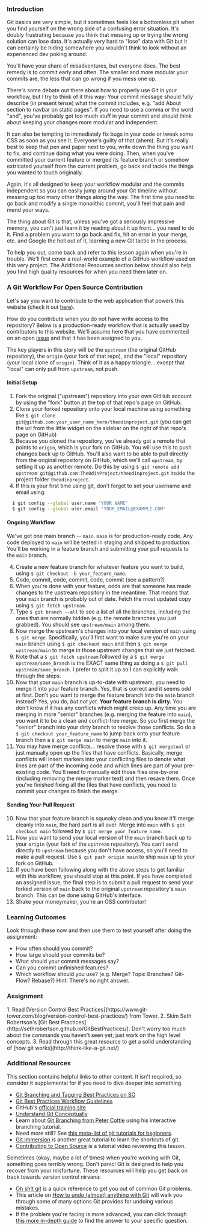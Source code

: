 ### Introduction

Git basics are very simple, but it sometimes feels like a bottomless pit when you find yourself on the wrong side of a confusing error situation.  It's doubly frustrating because you think that messing up or trying the wrong solution can lose data. It's actually very hard to "lose" data with Git but it can certainly be hiding somewhere you wouldn't think to look without an experienced dev poking around.

You'll have your share of misadventures, but everyone does.  The best remedy is to commit early and often.  The smaller and more modular your commits are, the less that can go wrong if you mess one up.  

There's some debate out there about how to properly use Git in your workflow, but I try to think of it this way: Your commit message should fully describe (in present tense) what the commit includes, e.g. "add About section to navbar on static pages".  If you need to use a comma or the word "and", you've probably got too much stuff in your commit and should think about keeping your changes more modular and independent.

It can also be tempting to immediately fix bugs in your code or tweak some CSS as soon as you see it.  Everyone's guilty of that (ahem).  But it's really best to keep that pen and paper next to you, write down the thing you want to fix, and continue doing what you were doing.  Then, when you've committed your current feature or merged its feature branch or somehow extricated yourself from the current problem, go back and tackle the things you wanted to touch originally.  

Again, it's all designed to keep your workflow modular and the commits independent so you can easily jump around your Git timeline without messing up too many other things along the way.  The first time you need to go back and modify a single monolithic commit, you'll feel that pain and mend your ways.

The thing about Git is that, unless you've got a seriously impressive memory, you can't just learn it by reading about it up front... you need to do it.  Find a problem you want to go back and fix, hit an error in your merge, etc. and Google the hell out of it, learning a new Git tactic in the process.  

To help you out, come back and refer to this lesson again when you're in trouble. We'll first cover a real-world example of a GitHub workflow used on this very project.  The Additional Resources section below should also help you find high quality resources for when you need them later on.

### A Git Workflow For Open Source Contribution

Let's say you want to contribute to the web application that powers this website (check it out [here](https://github.com/TheOdinProject/theodinproject)).

How do you contribute when you do not have write access to the repository? Below is a production-ready workflow that is actually used by contributors to this website. We'll assume here that you have commented on an open [issue](https://github.com/TheOdinProject/theodinproject/issues) and that it has been assigned to you. 

The key players in this story will be the `upstream` (the original GitHub repository), the `origin` (your fork of that repo), and the "local" repository (your local clone of `origin`). Think of it as a happy triangle... except that "local" can only pull from `upstream`, not push.

#### Initial Setup

1. Fork the original ("upstream") repository into your own GitHub account by using the "fork" button at the top of that repo's page on GitHub.
2. Clone your forked repository onto your local machine using something like `$ git clone git@github.com:your_user_name_here/theodinproject.git` (you can get the url from the little widget on the sidebar on the right of that repo's page on GitHub)
3. Because you cloned the repository, you've already got a remote that points to `origin`, which is your fork on GitHub.  You will use this to push changes back up to GitHub.  You'll also want to be able to pull directly from the original repository on GitHub, which we'll call `upstream`, by setting it up as another remote.  Do this by using `$ git remote add upstream git@github.com:TheOdinProject/theodinproject.git` inside the project folder `theodinproject`.
4. If this is your first time using git, don't forget to set your username and email using:

~~~bash
  $ git config --global user.name "YOUR NAME"
  $ git config --global user.email "YOUR_EMAIL@EXAMPLE.COM"
~~~

#### Ongoing Workflow

We've got one main branch -- `main`.  `main` is for production-ready code.  Any code deployed to `main` will be tested in staging and shipped to production.  You'll be working in a feature branch and submitting your pull requests to the `main` branch.

4. Create a new feature branch for whatever feature you want to build, using `$ git checkout -b your_feature_name`.
5. Code, commit, code, commit, code, commit (see a pattern?)
6. When you're done with your feature, odds are that someone has made changes to the upstream repository in the meantime.  That means that your `main` branch is probably out of date.  Fetch the most updated copy using `$ git fetch upstream`.
7. Type `$ git branch --all` to see a list of all the branches, including the ones that are normally hidden (e.g. the remote branches you just grabbed).  You should see `upstream/main` among them.
8. Now merge the upstream's changes into your local version of `main` using `$ git merge`.  Specifically, you'll first want to make sure you're on your `main` branch using `$ git checkout main` and then `$ git merge upstream/main` to merge in those upstream changes that we just fetched.  
9. Note that a `$ git fetch upstream` followed by a `$ git merge upstream/some_branch` is the EXACT same thing as doing a `$ git pull upstream/some_branch`.  I prefer to split it up so I can explicitly walk through the steps.
9. Now that your `main` branch is up-to-date with upstream, you need to merge it into your feature branch.  Yes, that is correct and it seems odd at first.  Don't you want to merge the feature branch into the `main` branch instead?  Yes, you do, *but not yet*.  **Your feature branch is dirty.**  You don't know if it has any conflicts which might creep up.  Any time you are merging in more "senior" branches (e.g. merging the feature into `main`), you want it to be a clean and conflict-free merge.  So you first merge the "senior" branch into your dirty branch to resolve those conflicts.  So do a `$ git checkout your_feature_name` to jump back onto your feature branch then a  `$ git merge main` to merge `main` into it.
9. You may have merge conflicts... resolve those with `$ git mergetool` or just manually open up the files that have conflicts.  Basically, merge conflicts will insert markers into your conflicting files to denote what lines are part of the incoming code and which lines are part of your pre-existing code. You'll need to manually edit those files one-by-one (including removing the merge marker text) and then resave them.  Once you've finished fixing all the files that have conflicts, you need to commit your changes to finish the merge.

#### Sending Your Pull Request

10. Now that your feature branch is squeaky clean and you know it'll merge cleanly into `main`, the hard part is all over.  Merge into `main` with `$ git checkout main` followed by `$ git merge your_feature_name`.
11. Now you want to send your local version of the `main` branch back up to your `origin` (your fork of the `upstream` repository).  You can't send directly to `upstream` because you don't have access, so you'll need to make a pull request.  Use `$ git push origin main` to ship `main` up to your fork on GitHub.
12. If you have been following along with the above steps to get familiar with this workflow, you should stop at this point. If you have completed an assigned issue, the final step is to submit a pull request to send your forked version of `main` back to the original `upstream` repository's `main` branch. This can be done using GitHub's interface.
13. Shake your moneymaker, you're an OSS contributor!

### Learning Outcomes
Look through these now and then use them to test yourself after doing the assignment:

* How often should you commit?
* How large should your commits be?
* What should your commit messages say?
* Can you commit unfinished features?
* Which workflow should you use? (e.g. Merge? Topic Branches? Git-Flow? Rebase?)  Hint: There's no right answer.

### Assignment

<div class="lesson-content__panel" markdown="1">
  1. Read [Version Control Best Practices](https://www.git-tower.com/blog/version-control-best-practices/) from Tower.
  2. Skim Seth Robertson's [Git Best Practices](http://sethrobertson.github.io/GitBestPractices/).  Don't worry too much about the commands you haven't seen yet; just work on the high level concepts.
  3. Read through this great resource to get a solid understanding of [how git works](http://think-like-a-git.net/)
</div>

### Additional Resources
This section contains helpful links to other content. It isn't required, so consider it supplemental for if you need to dive deeper into something.

* [Git Branching and Tagging Best Practices on SO](http://programmers.stackexchange.com/questions/165725/git-branching-and-tagging-best-practices)
* [Git Best Practices Workflow Guidelines](http://www.lullabot.com/blog/article/git-best-practices-workflow-guidelines)
* GitHub's [official training site](https://training.github.com/)
* [Understand Git Conceptually](http://www.sbf5.com/~cduan/technical/git/)
* Learn about [Git Branching from Peter Cottle](http://pcottle.github.io/learnGitBranching/) using his interactive branching tutorial.
* Need more still?  See [this meta-list of git tutorials for beginners](http://sixrevisions.com/resources/git-tutorials-beginners/).
* [Git Immersion](http://gitimmersion.com/lab_01.html) is another great tutorial to learn the shortcuts of git.
* [Contributing to Open Source](https://youtu.be/mENDYhfxH-o) is a tutorial video reviewing this lesson.

Sometimes (okay, maybe a lot of times) when you're working with Git, something goes terribly wrong. Don't panic! Git is designed to help you recover from your misfortune. These resources will help you get back on track towards version control nirvana:

* [Oh sh!t git](http://ohshitgit.com/) is a quick reference to get you out of common Git problems.
* This article on [How to undo (almost) anything with Git](https://github.blog/2015-06-08-how-to-undo-almost-anything-with-git/) will walk you through some of many options Git provides for undoing various mistakes.
* If the problem you're facing is more advanced, you can click through [this more in-depth guide](https://sethrobertson.github.io/GitFixUm/fixup.html) to find the answer to your specific question.
